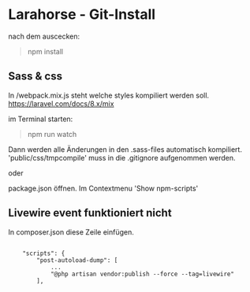 # Larahorse - Git-Install


nach dem auscecken:
> npm install

## Sass & css

In /webpack.mix.js steht welche styles kompiliert werden soll.
https://laravel.com/docs/8.x/mix

im Terminal starten:
> npm run watch

Dann werden alle Änderungen in den .sass-files automatisch kompiliert.
'public/css/tmpcompile' muss in die .gitignore aufgenommen werden.

oder

package.json öffnen. Im Contextmenu 'Show npm-scripts'

## Livewire event funktioniert nicht

In composer.json diese Zeile einfügen.

<code>
    "scripts": {
        "post-autoload-dump": [
            ...
            "@php artisan vendor:publish --force --tag=livewire"
        ],
</code>

